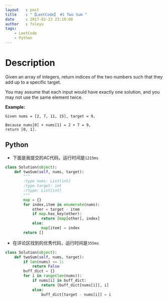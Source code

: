 ```yaml
---
layout   : post
title    : "【LeetCode】 #1 Two Sum "
date     : 2017-02-23 23:10:00
author   : fxleyu
tags:
    - LeetCode
    - Python
---
```


# Description
Given an array of integers, return indices of the two numbers such that they add up to a specific target.

You may assume that each input would have exactly one solution, and you may not use the same element twice.

**Example:**
```
Given nums = [2, 7, 11, 15], target = 9,

Because nums[0] + nums[1] = 2 + 7 = 9,
return [0, 1].
```

## Python
- 下面是我提交的AC代码，运行时间是`1215ms`
```python
class Solution(object):
    def twoSum(self, nums, target):
        """
        :type nums: List[int]
        :type target: int
        :rtype: List[int]
        """
        map = {}
        for index,item in enumerate(nums):
            other = target - item
            if map.has_key(other):
                return [map[other], index]
            else:
                map[item] = index
        return []
```
- 在评论区找到的优秀代码，运行时间是`355ms`
```python
class Solution(object):
    def twoSum(self, nums, target):
        if len(nums) <= 1:
            return False
        buff_dict = {}
        for i in range(len(nums)):
            if nums[i] in buff_dict:
                return [buff_dict[nums[i]], i]
            else:
                buff_dict[target - nums[i]] = i
```
